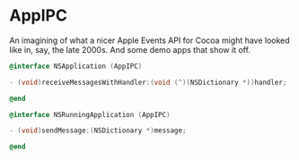 # AppIPC

An imagining of what a nicer Apple Events API for Cocoa might have looked like in, say, the late 2000s.  And some demo apps that show it off.

```objective-c
@interface NSApplication (AppIPC)

- (void)receiveMessagesWithHandler:(void (^)(NSDictionary *))handler;

@end

@interface NSRunningApplication (AppIPC)

- (void)sendMessage:(NSDictionary *)message;

@end
```
